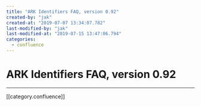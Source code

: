 ```yaml
---
title: "ARK Identifiers FAQ, version 0.92"
created-by: "jak"
created-at: "2019-07-07 13:34:07.782"
last-modified-by: "jak"
last-modified-at: "2019-07-15 13:47:06.794"
categories:
  - confluence
---
```


# ARK Identifiers FAQ, version 0.92


---

[[category.confluence]]
